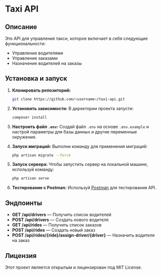 # Taxi API

## Описание

Это API для управления такси, которое включает в себя следующие функциональности:
- Управление водителями
- Управление заказами
- Назначение водителей на заказы

## Установка и запуск

1. **Клонировать репозиторий:**
    ```bash
    git clone https://github.com/<username>/taxi-api.git
    ```

2. **Установить зависимости:**
   В директории проекта запусти:
    ```bash
    composer install
    ```

3. **Настроить файл `.env`:**
   Создай файл `.env` на основе `.env.example` и настрой параметры для базы данных и другие переменные окружения.

4. **Запуск миграций:**
   Выполни команду для применения миграций:
    ```bash
    php artisan migrate --force
    ```

5. **Запуск сервера:**
   Чтобы запустить сервер на локальной машине, используй команду:
    ```bash
    php artisan serve
    ```

6. **Тестирование с Postman:**
   Используй [Postman](https://www.postman.com/) для тестирования API.

## Эндпоинты

- **GET /api/drivers** — Получить список водителей
- **POST /api/drivers** — Создать нового водителя
- **GET /api/rides** — Получить список заказов
- **POST /api/rides** — Создать новый заказ
- **POST /api/rides/{ride}/assign-driver/{driver}** — Назначить водителя на заказ

## Лицензия

Этот проект является открытым и лицензирован под MIT License.
